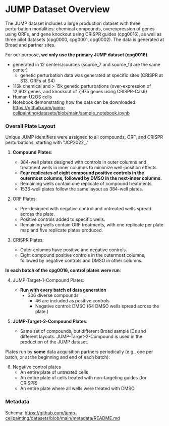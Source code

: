 # JUMP Dataset Overview

The JUMP dataset includes a large production dataset with three perturbation modalities: chemical compounds, overexpression of genes using ORFs, and gene knockout using CRISPR guides (cpg0016), as well as three pilot datasets (cpg0000, cpg0001, cpg0002). The data is generated at Broad and partner sites.

For our purpose, **we only use the primary JUMP dataset (cpg0016)**. 
  - generated in 12 centers/sources (source_7 and source_13 are the same center)
      - genetic perturbation data was generated at specific sites (CRISPR at S13, ORFs at S4)
  - 116k chemical and > 15k genetic perturbations (over-expression of 12,602 genes, and knockout of 7,975 genes using CRISPR-Cas9)
  - Human U2OS cells
  - Notebook demonstrating how the data can be downloaded: https://github.com/jump-cellpainting/datasets/blob/main/sample_notebook.ipynb


### Overall Plate Layout

Unique JUMP identifiers were assigned to all compounds, ORF, and CRISPR perturbations, starting with "JCP2022_."

1) **Compound Plates**:
    * 384-well plates designed with controls in outer columns and treatment wells in inner columns to minimize well-position effects.
    * **Four replicates of eight compound positive controls in the outermost columns, followed by DMSO in the next-inner columns.**
    * Remaining wells contain one replicate of compound treatments. 
    * 1536-well plates follow the same layout as 384-well plates.

2) ORF Plates:
    * Pre-designed with negative control and untreated wells spread across the plate.
    * Positive controls added to specific wells.
    * Remaining wells contain ORF treatments, with one replicate per plate map and five replicate plates produced.

3) CRISPR Plates:
    * Outer columns have positive and negative controls.
    * Eight compound positive controls in the outermost columns, followed by negative controls and DMSO in other columns.

**In each batch of the cpg0016, control plates were run**: 

4) JUMP-Target-1-Compound Plates:
   - **Run with every batch of data generation**
        - 306 diverse compounds
            - 46 are included as positive controls
            - Negative control: DMSO (64 DMSO wells spread across the plate.)

5) **JUMP-Target-2-Compound Plates**:
    * Same set of compounds, but different Broad sample IDs and different layouts. JUMP-Target-2-Compound is used in the production of the JUMP dataset.

Plates run by **some** data acquisition partners periodically (e.g., one per batch, or at the beginning and end of each batch): 

6) Negative control plates
   * An entire plate of untreated cells
   * An entire plate of cells treated with non-targeting guides (for CRISPR)
   * An entire plate where all wells were treated with DMSO 

### Metadata

Schema: https://github.com/jump-cellpainting/datasets/blob/main/metadata/README.md

